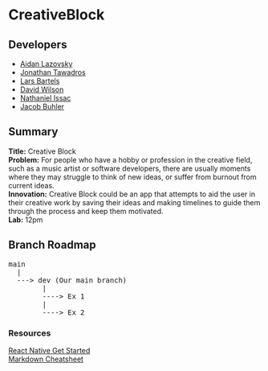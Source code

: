 # CreativeBlock

## Developers 
* [Aidan Lazovsky](https://github.com/AidanLazovsky7)
* [Jonathan Tawadros](https://github.com/jTawadros)
* [Lars Bartels](https://github.com/lbartels1)
* [David Wilson](https://github.com/DavWils)
* [Nathaniel Issac](https://github.com/issac3433)
* [Jacob Buhler](https://github.com/jacobBuhler)

## Summary 
**Title:** Creative Block\
**Problem:** For people who have a hobby or profession in the creative field, such as a music artist or software developers, there are usually moments where they may struggle to think of new ideas, or suffer from burnout from current ideas.\
**Innovation:** Creative Block could be an app that attempts to aid the user in their creative work by saving their ideas and making timelines to guide them through the process and keep them motivated. \
**Lab:** 12pm

## Branch Roadmap
<pre>
main
  |
  ---> dev (Our main branch)
        |
        ----> Ex 1
        |
        ----> Ex 2
</pre>

### Resources
[React Native Get Started](https://reactnative.dev/docs/environment-setup)\
[Markdown Cheatsheet](https://github.com/adam-p/markdown-here/wiki/markdown-cheatsheet)

